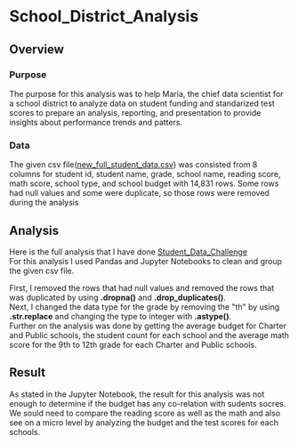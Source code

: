 # School_District_Analysis

## Overview
### Purpose
The purpose for this analysis was to help Maria, the chief data scientist for a school district to analyze data on student funding and standarized test scores to prepare an analysis, reporting, and presentation to provide insights about performance trends and patters.

### Data

The given csv file([new_full_student_data.csv](https://github.com/ninicholasas/School_District_Analysis/blob/main/Resources/new_full_student_data.csv)) was consisted from 8 columns for student id, student name, grade, school name, reading score, math score, school type, and school budget with 14,831 rows. Some rows had null values and some were duplicate, so those rows were removed during the analysis

## Analysis
Here is the full analysis that I have done [Student_Data_Challenge](https://github.com/ninicholasas/School_District_Analysis/blob/main/Unsolved/Student_Data_Challenge_Starter_Code.ipynb)<br />
For this analysis I used Pandas and Jupyter Notebooks to clean and group the given csv file.

First, I removed the rows that had null values and removed the rows that was duplicated by using __.dropna()__ and __.drop_duplicates()__.<br />
Next, I changed the data type for the grade by removing the "th" by using __.str.replace__ and changing the type to integer with __.astype()__.<br />
Further on the analysis was done by getting the average budget for Charter and Public schools, the student count for each school and the average math score for the 9th to 12th grade for each Charter and Public schools.

## Result
As stated in the Jupyter Notebook, the result for this analysis was not enough to determine if the budget has any co-relation with sudents socres.
We sould need to compare the reading score as well as the math and also see on a micro level by analyzing the budget and the test scores for each schools.
